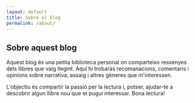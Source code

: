 ```yaml
---
layout: default
title: Sobre el blog
permalink: /about/
---
```


<div class="card mx-auto" style="max-width: 800px;">
  <div class="card-body">
    <h2 class="card-title">Sobre aquest blog</h2>
    <p class="card-text">
      Aquest blog és una petita biblioteca personal on comparteixo ressenyes dels llibres que vaig llegint. Aquí hi trobaràs recomanacions, comentaris i opinions sobre narrativa, assaig i altres gèneres que m'interessen.
    </p>
    <p class="card-text">
      L'objectiu és compartir la passió per la lectura i, potser, ajudar-te a descobrir algun llibre nou que et pugui interessar. Bona lectura!
    </p>
  </div>
</div>
